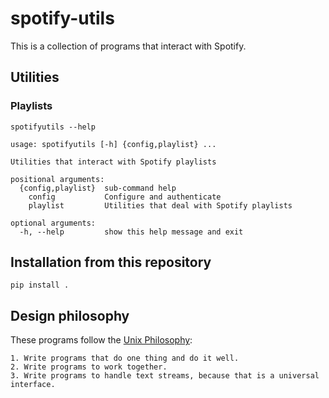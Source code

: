 # spotify-utils

This is a collection of programs that interact with Spotify.

## Utilities

### Playlists

```shell
spotifyutils --help

usage: spotifyutils [-h] {config,playlist} ...

Utilities that interact with Spotify playlists

positional arguments:
  {config,playlist}  sub-command help
    config           Configure and authenticate
    playlist         Utilities that deal with Spotify playlists

optional arguments:
  -h, --help         show this help message and exit
```

## Installation from this repository

```shell
pip install .
```

## Design philosophy

These programs follow the [Unix Philosophy](https://en.wikipedia.org/wiki/Unix_philosophy):

    1. Write programs that do one thing and do it well.
    2. Write programs to work together.
    3. Write programs to handle text streams, because that is a universal interface.
